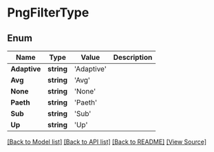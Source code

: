 ﻿# PngFilterType


## Enum
Name | Type | Value | Description
------------ | ------------- | ------------- | -------------
**Adaptive** | **string** | 'Adaptive' | 
**Avg** | **string** | 'Avg' | 
**None** | **string** | 'None' | 
**Paeth** | **string** | 'Paeth' | 
**Sub** | **string** | 'Sub' | 
**Up** | **string** | 'Up' | 

[[Back to Model list]](../README.md#documentation-for-models) [[Back to API list]](../README.md#documentation-for-api-endpoints) [[Back to README]](../README.md) [[View Source]](../src/models/pngFilterType.ts)


